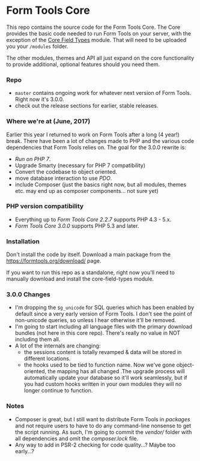 # Form Tools Core

This repo contains the source code for the Form Tools Core. The Core provides the basic code needed to run Form Tools
on your server, with the exception of the [Core Field Types](https://github.com/formtools/module-core_field_types)
module. That will need to be uploaded you your `/modules` folder.

The other modules, themes and API all just expand on the core functionality to provide additional, optional features
should you need them.


### Repo

- `master` contains ongoing work for whatever next version of Form Tools. Right now it's 3.0.0. 
- check out the release sections for earlier, stable releases. 


### Where we're at (June, 2017)

Earlier this year I returned to work on Form Tools after a long (4 year!) break. There have been a lot of changes made 
to PHP and the various code dependencies that Form Tools relies on. The goal for the 3.0.0 rewrite is:

- *Run on PHP 7*.
- Upgrade Smarty (necessary for PHP 7 compatibility)
- Convert the codebase to object oriented. 
- move database interaction to use *PDO*.
- include Composer (just the basics right now, but all modules, themes etc. may end up as composer
components... not sure yet)
 

### PHP version compatibility

- Everything up to *Form Tools Core 2.2.7* supports PHP 4.3 - 5.x.
- *Form Tools Core 3.0.0* supports PHP 5.3 and later.


### Installation

Don't install the code by itself. Download a main package from the https://formtools.org/download/ page. 

If you want to run this repo as a standalone, right now you'll need to manually download and install the core-field-types 
module.


### 3.0.0 Changes

- I'm dropping the `$g_unicode` for SQL queries which has been enabled by default since a very early version of Form Tools. 
I don't see the point of non-unicode queries, so unless I hear otherwise it'll be removed.
- I'm going to start including all language files with the primary download bundles (not here in this core repo). There's
really no value in NOT including them all. 
- A lot of the internals are changing:
    - the sessions content is totally revamped & data will be stored in different locations.
    - the hooks used to be tied to function name. Now we've gone object-oriented, the mapping has all changed .The 
    upgrade process will automatically update your database so it'll work seamlessly, but if you had custom hooks 
    written in your own modules they will no longer continue to function.


### Notes

- Composer is great, but I still want to distribute Form Tools in _packages_ and not require users to have to do any 
command-line nonsense to get the script running. As such, I'm going to commit the _vendor/_ folder with all dependencies
and omit the _composer.lock_ file.
- Any way to add in PSR-2 checking for code quality...? Maybe too early...? 
